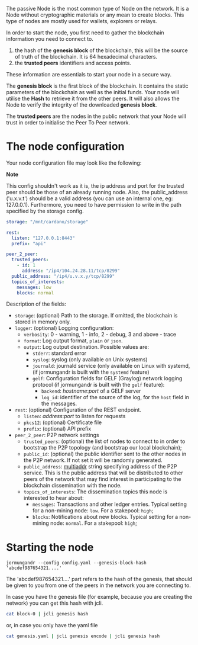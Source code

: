 The passive Node is the most common type of Node on the network. It
is a Node without cryptographic materials or any mean to create blocks.
This type of nodes are mostly used for wallets, explorers or relays.

In order to start the node, you first need to gather the blockchain
information you need to connect to.

1. the hash of the **genesis block** of the blockchain, this will be the source
   of truth of the blockchain. It is 64 hexadecimal characters.
2. the **trusted peers** identifiers and access points.

These information are essentials to start your node in a secure way.

The **genesis block** is the first block of the blockchain. It contains the
static parameters of the blockchain as well as the initial funds. Your node
will utilise the **Hash** to retrieve it from the other peers. It will also
allows the Node to verify the integrity of the downloaded **genesis block**.

The **trusted peers** are the nodes in the public network that your Node will
trust in order to initialise the Peer To Peer network.

# The node configuration

Your node configuration file may look like the following:

**Note**

This config shouldn't work as it is, the ip address and port for the trusted peer should be those of an already running node. 
Also, the public_address ('u.x.v.t') should be a valid address (you can use an internal one, eg: 127.0.0.1).
Furthermore, you need to have permission to write in the path specified by the storage config.

```yaml
storage: "/mnt/cardano/storage"

rest:
  listen: "127.0.0.1:8443"
  prefix: "api"

peer_2_peer:
  trusted_peers:
    - id: 1
      address: "/ip4/104.24.28.11/tcp/8299"
  public_address: "/ip4/u.v.x.y/tcp/8299"
  topics_of_interests:
    messages: low
    blocks: normal
```

Description of the fields:

- `storage`: (optional) Path to the storage. If omitted, the
  blockchain is stored in memory only.
- `logger`: (optional) Logging configuration:
    - `verbosity`: 0 - warning, 1 - info, 2 - debug, 3 and above - trace
    - `format`: Log output format, `plain` or `json`.
    - `output`: Log output destination. Possible values are:
      - `stderr`: standard error
      - `syslog`: syslog (only available on Unix systems)
      - `journald`: journald service (only available on Linux with systemd,
        (if jormungandr is built with the `systemd` feature)
      - `gelf`: Configuration fields for GELF (Graylog) network logging protocol
        (if jormungandr is built with the `gelf` feature):
        - `backend`: _hostname_:_port_ of a GELF server
        - `log_id`: identifier of the source of the log, for the `host` field
                    in the messages.
- `rest`: (optional) Configuration of the REST endpoint.
    - `listen`: _address_:_port_ to listen for requests
    - `pkcs12`: (optional) Certificate file
    - `prefix`: (optional) API prefix
- `peer_2_peer`: P2P network settings
    - `trusted_peers`: (optional) the list of nodes to connect to in order to
      bootstrap the P2P topology (and bootstrap our local blockchain);
    - `public_id`: (optional) the public identifier sent to the other nodes
      in the P2P network. If not set it will be randomly generated.
    - `public_address`: [multiaddr][multiaddr] string specifying address of the
      P2P service. This is the public address that will be distributed to other
      peers of the network that may find interest in participating to the
      blockchain dissemination with the node.
    - `topics_of_interests`: The dissemination topics this node is interested to hear about:
      - `messages`: Transactions and other ledger entries.
        Typical setting for a non-mining node: `low`. For a stakepool: `high`;
      - `blocks`: Notifications about new blocks.
        Typical setting for a non-mining node: `normal`. For a stakepool: `high`;

[multiaddr]: https://github.com/multiformats/multiaddr

# Starting the node

```
jormungandr --config config.yaml --genesis-block-hash 'abcdef987654321....'
```

The 'abcdef987654321....' part refers to the hash of the genesis, that should be given to you from one of the peers in the network you are connecting to. 

In case you have the genesis file (for example, because you are creating the network) you can get this hash with jcli.

```sh
cat block-0 | jcli genesis hash
```

or, in case you only have the yaml file

```sh
cat genesis.yaml | jcli genesis encode | jcli genesis hash
```